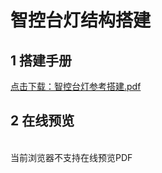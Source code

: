 # 智控台灯结构搭建
## 1 搭建手册

<a href="/tutorial/cfdsx/pdf/智控台灯参考搭建.pdf">点击下载：智控台灯参考搭建.pdf</a>

## 2 在线预览
<br>
<object data="/tutorial/cfdsx/pdf/智控台灯参考搭建.pdf" type="application/pdf" width=1200 height=800 name="智控台灯参考搭建">
当前浏览器不支持在线预览PDF
</object>